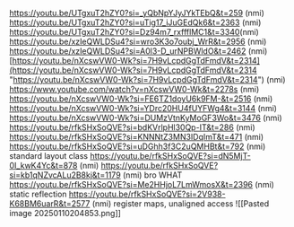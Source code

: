 <https://youtu.be/UTgxuT2hZY0?si=_yQbNpYJyJYkTEbQ&t=259> (nmi)
<https://youtu.be/UTgxuT2hZY0?si=uTig17_iJuGEdQk6&t=2363> (nmi)
<https://youtu.be/UTgxuT2hZY0?si=Dz94m7_rxffflMC1&t=3340>(nmi)
https://youtu.be/xzIeQWLDSu4?si=wro3K3o7oubj_WrR&t=2956 (nmi)
https://youtu.be/xzIeQWLDSu4?si=A0l3-D_urNPBWldO&t=2462 (nmi)
[https://youtu.be/nXcswVW0-Wk?si=7H9vLcpdGgTdFmdV&t=2314](https://youtu.be/nXcswVW0-Wk?si=7H9vLcpdGgTdFmdV&t=2314 "https://youtu.be/nXcswVW0-Wk?si=7H9vLcpdGgTdFmdV&t=2314") (nmi)
https://www.youtube.com/watch?v=nXcswVW0-Wk&t=2278s (nmi)
https://youtu.be/nXcswVW0-Wk?si=FE6TZ1doyU6k9FM-&t=2516 (nmi)
https://youtu.be/nXcswVW0-Wk?si=YDrc20HU4fUYFWg4&t=3144 (nmi)
https://youtu.be/nXcswVW0-Wk?si=DUMzVtnKyMoGF3Wo&t=3476 (nmi)
https://youtu.be/rfkSHxSoQVE?si=bdKVrlpHl30Qp-IT&t=286 (nmi)
https://youtu.be/rfkSHxSoQVE?si=KNNNtZ3MN3IDqImT&t=471 (nmi)
https://youtu.be/rfkSHxSoQVE?si=uDGhh3f3C2uQMHBt&t=792 (nmi) standard layout class
https://youtu.be/rfkSHxSoQVE?si=dN5MjT-0I_kwK4Yc&t=878 (nmi)
https://youtu.be/rfkSHxSoQVE?si=kb1qNZvcALu2B8kj&t=1179 (nmi) bro WHAT
https://youtu.be/rfkSHxSoQVE?si=Me2HHjoL7LmWmosX&t=2396 (nmi) static reflection
https://youtu.be/rfkSHxSoQVE?si=2V938-K68BM6uarR&t=2577 (nmi) register maps, unaligned access
![[Pasted image 20250110204853.png]]